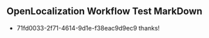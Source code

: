 ## OpenLocalization Workflow Test MarkDown
* 71fd0033-2f71-4614-9d1e-f38eac9d9ec9 thanks!

<!--HONumber=Aug16_HO4-->


